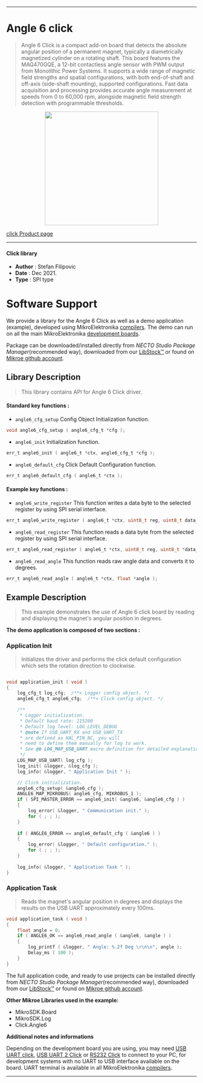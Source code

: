 
---
# Angle 6 click

> Angle 6 Click is a compact add-on board that detects the absolute angular position of a permanent magnet, typically a diametrically magnetized cylinder on a rotating shaft. This board features the MAQ470GQE, a 12-bit contactless angle sensor with PWM output from Monolithic Power Systems. It supports a wide range of magnetic field strengths and spatial configurations, with both end-of-shaft and off-axis (side-shaft mounting), supported configurations. Fast data acquisition and processing provides accurate angle measurement at speeds from 0 to 60,000 rpm, alongside magnetic field strength detection with programmable thresholds.

<p align="center">
  <img src="https://download.mikroe.com/images/click_for_ide/angle6_click.png" height=300px>
</p>

[click Product page](https://www.mikroe.com/angle-6-click)

---


#### Click library

- **Author**        : Stefan Filipovic
- **Date**          : Dec 2021.
- **Type**          : SPI type


# Software Support

We provide a library for the Angle 6 Click
as well as a demo application (example), developed using MikroElektronika
[compilers](https://www.mikroe.com/necto-studio).
The demo can run on all the main MikroElektronika [development boards](https://www.mikroe.com/development-boards).

Package can be downloaded/installed directly from *NECTO Studio Package Manager*(recommended way), downloaded from our [LibStock&trade;](https://libstock.mikroe.com) or found on [Mikroe github account](https://github.com/MikroElektronika/mikrosdk_click_v2/tree/master/clicks).

## Library Description

> This library contains API for Angle 6 Click driver.

#### Standard key functions :

- `angle6_cfg_setup` Config Object Initialization function.
```c
void angle6_cfg_setup ( angle6_cfg_t *cfg );
```

- `angle6_init` Initialization function.
```c
err_t angle6_init ( angle6_t *ctx, angle6_cfg_t *cfg );
```

- `angle6_default_cfg` Click Default Configuration function.
```c
err_t angle6_default_cfg ( angle6_t *ctx );
```

#### Example key functions :

- `angle6_write_register` This function writes a data byte to the selected register by using SPI serial interface.
```c
err_t angle6_write_register ( angle6_t *ctx, uint8_t reg, uint8_t data_in );
```

- `angle6_read_register` This function reads a data byte from the selected register by using SPI serial interface.
```c
err_t angle6_read_register ( angle6_t *ctx, uint8_t reg, uint8_t *data_out );
```

- `angle6_read_angle` This function reads raw angle data and converts it to degrees.
```c
err_t angle6_read_angle ( angle6_t *ctx, float *angle );
```

## Example Description

> This example demonstrates the use of Angle 6 click board by reading and displaying the magnet's angular position in degrees.

**The demo application is composed of two sections :**

### Application Init

> Initializes the driver and performs the click default configuration which sets the rotation direction to clockwise.

```c

void application_init ( void )
{
    log_cfg_t log_cfg;  /**< Logger config object. */
    angle6_cfg_t angle6_cfg;  /**< Click config object. */

    /** 
     * Logger initialization.
     * Default baud rate: 115200
     * Default log level: LOG_LEVEL_DEBUG
     * @note If USB_UART_RX and USB_UART_TX 
     * are defined as HAL_PIN_NC, you will 
     * need to define them manually for log to work. 
     * See @b LOG_MAP_USB_UART macro definition for detailed explanation.
     */
    LOG_MAP_USB_UART( log_cfg );
    log_init( &logger, &log_cfg );
    log_info( &logger, " Application Init " );

    // Click initialization.
    angle6_cfg_setup( &angle6_cfg );
    ANGLE6_MAP_MIKROBUS( angle6_cfg, MIKROBUS_1 );
    if ( SPI_MASTER_ERROR == angle6_init( &angle6, &angle6_cfg ) )
    {
        log_error( &logger, " Communication init." );
        for ( ; ; );
    }
    
    if ( ANGLE6_ERROR == angle6_default_cfg ( &angle6 ) )
    {
        log_error( &logger, " Default configuration." );
        for ( ; ; );
    }
    
    log_info( &logger, " Application Task " );
}

```

### Application Task

> Reads the magnet's angular position in degrees and displays the results on the USB UART approximately every 100ms.

```c
void application_task ( void )
{
    float angle = 0;
    if ( ANGLE6_OK == angle6_read_angle ( &angle6, &angle ) )
    {
        log_printf ( &logger, " Angle: %.2f Deg \r\n\n", angle );
        Delay_ms ( 100 );
    }
}
```

The full application code, and ready to use projects can be installed directly from *NECTO Studio Package Manager*(recommended way), downloaded from our [LibStock&trade;](https://libstock.mikroe.com) or found on [Mikroe github account](https://github.com/MikroElektronika/mikrosdk_click_v2/tree/master/clicks).

**Other Mikroe Libraries used in the example:**

- MikroSDK.Board
- MikroSDK.Log
- Click.Angle6

**Additional notes and informations**

Depending on the development board you are using, you may need
[USB UART click](https://www.mikroe.com/usb-uart-click),
[USB UART 2 Click](https://www.mikroe.com/usb-uart-2-click) or
[RS232 Click](https://www.mikroe.com/rs232-click) to connect to your PC, for
development systems with no UART to USB interface available on the board. UART
terminal is available in all MikroElektronika
[compilers](https://shop.mikroe.com/compilers).

---
